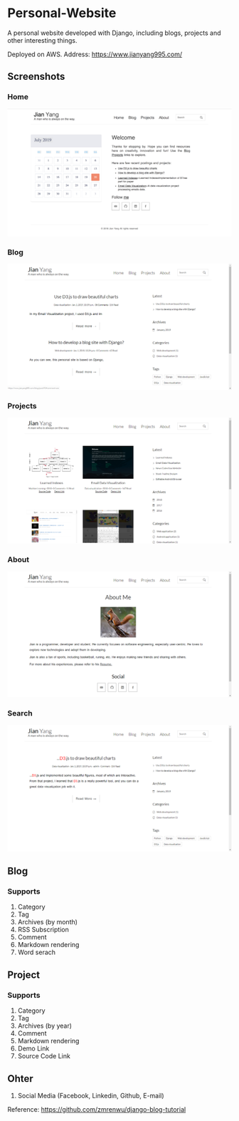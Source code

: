 # Personal-Website
A personal website developed with Django, including blogs, projects and other interesting things.

Deployed on AWS. Address: https://www.jianyang995.com/

## Screenshots
### Home
![Home](https://raw.githubusercontent.com/yangjufo/Personal-Website/master/README/Home.png)
### Blog
![Blog](https://raw.githubusercontent.com/yangjufo/Personal-Website/master/README/Blog.PNG)
### Projects
![Projects](https://raw.githubusercontent.com/yangjufo/Personal-Website/master/README/Projects.PNG)
### About
![About](https://raw.githubusercontent.com/yangjufo/Personal-Website/master/README/About.PNG)
### Search
![Search](https://raw.githubusercontent.com/yangjufo/Personal-Website/master/README/Search%20Results.PNG)

## Blog
### Supports
1. Category
2. Tag
3. Archives (by month)
4. RSS Subscription
5. Comment
6. Markdown rendering
7. Word serach

## Project
### Supports
1. Category
2. Tag
3. Archives (by year)
4. Comment
5. Markdown rendering
6. Demo Link
7. Source Code Link

## Ohter
1. Social Media (Facebook, Linkedin, Github, E-mail)

Reference: https://github.com/zmrenwu/django-blog-tutorial
